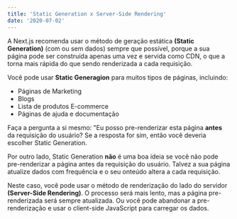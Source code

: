 ```yaml
---
title: 'Static Generation x Server-Side Rendering'
date: '2020-07-02'
---
```


A Next.js recomenda usar o método de geração estática **(Static Generation)** (com ou sem dados) sempre que possível, porque a sua página pode ser construída apenas uma vez e servida como CDN, o que a torna mais rápida do que sendo renderizada a cada requisição.

Você pode usar **Static Generagion** para muitos tipos de páginas, incluindo:

- Páginas de Marketing
- Blogs
- Lista de produtos E-commerce
- Páginas de ajuda e documentação

Faça a pergunta a si mesmo: "Eu posso pre-renderizar esta página **antes** da requisição do usuário? Se a resposta for sim, então você deveria escolher Static Generation.

Por outro lado, Static Generation **não** é uma boa ideia se você não pode pre-renderizar a página antes da requisição do usuário. Talvez a sua página atualize dados com frequência e o seu onteúdo altera a cada requisição.

Neste caso, você pode usar o método de renderização do lado do servidor **(Server-Side Rendering)**. O processo será mais lento, mas a página pre-renderizada será sempre atualizada. Ou você pode abandonar a pre-renderização e usar o client-side JavaScript para carregar os dados.